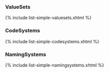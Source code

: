 ### ValueSets

{% include list-simple-valuesets.xhtml %}

### CodeSystems
  
{% include list-simple-codesystems.xhtml %}

### NamingSystems

{% include list-simple-namingsystems.xhtml %}
